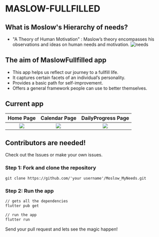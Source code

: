 # MASLOW-FULLFILLED

## What is Moslow's Hierarchy of needs?
- "A Theory of Human Motivation" : Maslow’s theory encompasses his observations and ideas on human needs and motivation.
![needs](https://2ij7hk3p1vra3uhoox411gzf-wpengine.netdna-ssl.com/wp-content/uploads/2020/04/maslow-1024x724.jpg)

## The aim of MaslowFullfilled app
 - This app helps us reflect our journey to a fullfill life. 
 - It captures certain facets of an individual’s personality.
 - Provides a basic path for self-improvement.
 - Offers a general framework people can use to better themselves.

## Current app
| Home Page | Calendar Page| DailyProgress Page |
|:---:|:---:|:---:|
| ![](https://cdn.discordapp.com/attachments/766377851510980628/787554271520227338/unknown.png) | ![](https://cdn.discordapp.com/attachments/766377851510980628/787556634821132308/unknown.png) | ![](https://cdn.discordapp.com/attachments/766377851510980628/787554428671623218/unknown.png) |

## Contributors are needed!
Check out the Issues or make your own issues.

### Step 1: Fork and clone the repository
```
git clone https://github.com/'your username'/Moslow_MyNeeds.git
```
### Step 2: Run the app
```sh
// gets all the dependencies
flutter pub get

// run the app
flutter run
```

Send your pull request and lets see the magic happen!


